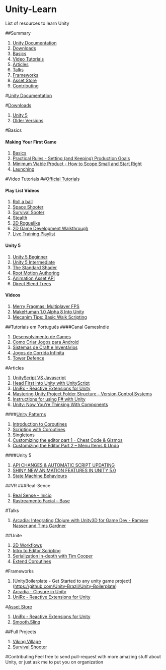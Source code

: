 # Unity-Learn
List of resources to learn Unity


##Summary
1. [Unity Documentation](#unity-documentation)
2. [Downloads](#downloads)
3. [Basics](#basics)
4. [Video Tutorials](#video-tutorials)
5. [Articles](#articles)
6. [Talks](#talks)
7. [Frameworks](#frameworks)
8. [Asset Store](#asset-store)
9. [Contributing](#contributing)

#[Unity Documentation](http://docs.unity3d.com/ScriptReference/)

#[Downloads](http://unity3d.com/get-unity/download/archive)
1. [Unity 5](http://unity3d.com/get-unity/download)
2. [Older Versions](http://unity3d.com/get-unity/download/archive)

#Basics
#### Making Your First Game
1. [Basics](https://www.youtube.com/watch?v=z06QR-tz1_o)
2. [Practical Rules - Setting (and Keeping) Production Goals](https://www.youtube.com/watch?v=dHMNeNapL1E)
3. [Minimum Viable Product - How to Scope Small and Start Right](https://www.youtube.com/watch?v=UvCri1tqIxQ)
4. [Launching](https://www.youtube.com/watch?v=qxsEimJ_3bM)

#Video Tutorials
##[Official Tutorials](http://unity3d.com/learn/tutorials/modules)

#### Play List Videos
1. [Roll a ball](http://unity3d.com/learn/tutorials/projects/roll-a-ball)
2. [Space Shooter](http://unity3d.com/learn/tutorials/projects/space-shooter)
3. [Survival Sooter](http://unity3d.com/learn/tutorials/projects/survival-shooter)
4. [Stealth](http://unity3d.com/learn/tutorials/projects/stealth)
5. [2D Roguelike](http://unity3d.com/learn/tutorials/projects/2d-roguelike)
6. [2D Game Development Walkthrough](http://unity3d.com/learn/tutorials/modules/beginner/2d/2d-overview)
7. [Live Training Playlist](https://www.youtube.com/watch?v=DEumkKjE2YQ&list=PLX2vGYjWbI0QvLHla7C_Z_s3q1Oi461o4)

#### Unity 5
1. [Unity 5 Beginner](http://unity3d.com/learn/tutorials/modules/beginner/unity-5/unity5-lighting-overview)
2. [Unity 5 Intermediate](http://unity3d.com/learn/tutorials/modules/intermediate/unity-5/animation-asset-api)
3. [The Standard Shader](https://www.youtube.com/watch?v=fD_ho_ofY6A)
4. [Root Motion Authoring](https://www.youtube.com/watch?v=Kn6jxLWA31M)
5. [Animation Asset API](https://www.youtube.com/watch?v=DyYib-cDfvQ)
6. [Direct Blend Trees](https://www.youtube.com/watch?v=ihmPDjiF-zg)

#### Videos
1. [Merry Fragmas: Multiplayer FPS](https://unity3d.com/learn/tutorials/modules/intermediate/live-training-archive/merry-fragmas-multiplayer-fps)
2. [MakeHuman 1.0 Alpha 8 Into Unity](http://xenosmashgames.com/makehuman-1-0-alpha-8-unity-3d/)
3. [Mecanim Tips: Basic Walk Scripting](http://xenosmashgames.com/mecanim-tips-basic-walk-scripting/)

##Tutoriais em Português
####Canal GamesIndie
1. [Desenvolvimento de Games](https://www.youtube.com/watch?v=-7YkXoPzYww&list=PLB9EE18EE0A788EC4)
2. [Como Criar Jogos para Android](https://www.youtube.com/watch?v=Uli7RC7kM-8&list=PL7NgKfYIfyx7SUJGDmK0qz_wkMwIJxFll)
3. [Sistemas de Craft e Inventários](https://www.youtube.com/watch?v=nKa8xhKxf-o&list=PL7NgKfYIfyx7eGs6oHdoKyqHQjnd12fjY)
4. [Jogos de Corrida Infinita](https://www.youtube.com/watch?v=Pkh-3EGQlFE&list=PL7NgKfYIfyx4ER32hQRSj518Y2lKL66HO)
5. [Tower Defence](https://www.youtube.com/watch?v=4_hJLoRFEgA&list=PL7NgKfYIfyx7UrSdy-eT7vYZ6LJmc4XMr)

#Articles
1. [UnityScript VS Javascript](http://wiki.unity3d.com/index.php?title=UnityScript_versus_JavaScript)
2. [Head First into Unity with UnityScript](http://wiki.unity3d.com/index.php/Head_First_into_Unity_with_UnityScript)
3. [UniRx - Reactive Extensions for Unity](http://www.slideshare.net/neuecc/unirx-reactive-extensions-for-unityen)
4. [Mastering Unity Project Folder Structure - Version Control Systems](http://unity3d.com/learn/tutorials/modules/beginner/architecture/folders-in-version-control)
5. [Instructions for using F# with Unity](https://github.com/eriksvedang/FSharp-Unity)
6. [Unity: Now You're Thinking With Components](http://gamedevelopment.tutsplus.com/articles/unity-now-youre-thinking-with-components--gamedev-12492)

####[Unity Patterns](http://unitypatterns.com/)
1. [Introduction to Coroutines](http://unitypatterns.com/introduction-to-coroutines/)
2. [Scripting with Coroutines](http://unitypatterns.com/scripting-with-coroutines/)
3. [Singletons](http://unitypatterns.com/singletons/)
4. [Customizing the editor part 1 - Cheat Code & Gizmos](http://unitypatterns.com/customizing-the-editor-part-1-cheat-codes-gizmos/)
5. [Customizing the Editor Part 2 – Menu Items & Undo](http://unitypatterns.com/customizing-the-editor-part-2-menu-items-undo/)

####Unity 5
1. [API CHANGES & AUTOMATIC SCRIPT UPDATING](http://blogs.unity3d.com/2014/06/23/unity5-api-changes-automatic-script-updating/)
2. [SHINY NEW ANIMATION FEATURES IN UNITY 5.0](http://blogs.unity3d.com/2014/06/26/shiny-new-animation-features-in-unity-5-0/)
3. [State Machine Behaviours](http://unity3d.com/learn/tutorials/modules/beginner/5-pre-order-beta/state-machine-behaviours)

##VR
###Real-Sence
1. [Real Sense – Início](http://www.samu42.com/real-sense-inicio/)
2. [Rastreamento Facial – Base](http://www.samu42.com/rastreamento-facial-base/)


#Talks
1. [Arcadia: Integrating Clojure with Unity3D for Game Dev - Ramsey Nasser and Tims Gardner](https://www.youtube.com/watch?v=tBvNIJzlWEI)

##Unite
1. [2D Workflows](https://www.youtube.com/watch?v=B1F6fi04qw8)
1. [Intro to Editor Scripting](https://www.youtube.com/watch?v=6dnQX0ChOsA)
2. [Serialization in-depth with Tim Cooper](https://www.youtube.com/watch?v=MmUT0ljrHNc)
4. [Extend Coroutines](https://www.youtube.com/watch?v=ciDD6Wl-Evk)

#Frameworks
1. [UnityBoilerplate - Get Started to any unity game project] (https://github.com/Unity-Brazil/Unity-Boilerplate)
2. [Arcadia - Closure in Unity](https://github.com/arcadia-unity/Arcadia)
3. [UniRx - Reactive Extensions for Unity](https://github.com/arcadia-unity/Arcadia)


#[Asset Store](https://www.assetstore.unity3d.com)
1. [UniRx - Reactive Extensions for Unity](http://u3d.as/content/neuecc/uni-rx-reactive-extensions-for-unity/7tT)
2. [Smooth.Slinq](https://www.assetstore.unity3d.com/en/#!/content/16249)

##Full Projects
1. [Viking Village](https://www.assetstore.unity3d.com/en/#!/content/29140)
2. [Survival Shooter](https://www.assetstore.unity3d.com/en/#!/content/21028)

#Contributing
Feel free to send pull-request with more amazing stuff about Unity, or just ask me to put you on organization
